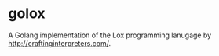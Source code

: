 # golox
A Golang implementation of the Lox programming lanugage by http://craftinginterpreters.com/.